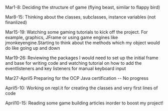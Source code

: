 Mar1-8:
Deciding the structure of game (flying beast, similar to flappy bird)

Mar8-15:
Thinking about the classes, subclasses, instance variables (not finanlized) 

Mar15-19:
Watching some gaming tutorials to kick off the project. For example, graphics, JFrame or using game engines like jmonkeyengine.Starting to think about the methods which my 
object would do like going up and down 

Mar19-26:
Reviewing the packages I would need to set up the initial frame and base for writing code and watching tutorial on how to add the eventlisteners and key listeners for 
manual keyboard input


Mar27-April5
Preparing for the OCP Java certification -- No progress

April5-10:
Working on repl.it for creating the classes and very first lines of code 

April10-15:
Reading some game building articles inorder to boost my project! 
